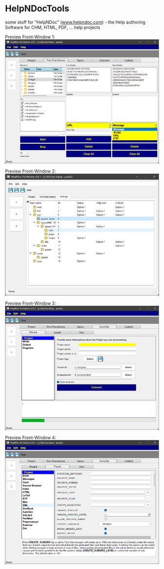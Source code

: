 # HelpNDocTools
some stuff for "HelpNDoc" (www.helpndoc.com) - the Help authoring Software for CHM, HTML, PDF, ... help projects

Preview Front-Window 1:
![Preview](src/img/screen000.png)

Preview Front-Window 2:
![Preview](src/img/screen001.png)

Preview Front-Window 3:
![Preview](src/img/screen002.png)

Preview Front-Window 4:
![Preview](src/img/screen003.png)
